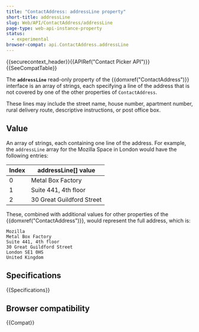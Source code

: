```yaml
---
title: "ContactAddress: addressLine property"
short-title: addressLine
slug: Web/API/ContactAddress/addressLine
page-type: web-api-instance-property
status:
  - experimental
browser-compat: api.ContactAddress.addressLine
---
```


{{securecontext_header}}{{APIRef("Contact Picker API")}}{{SeeCompatTable}}

The **`addressLine`** read-only property of the {{domxref("ContactAddress")}} interface is an array of strings, each specifying a line of the address that is not covered by one of the other properties of `ContactAddress`.

These lines may include the street name, house number, apartment number, rural delivery route, descriptive instructions, or post office box.

## Value

An array of strings, each containing one line of the address. For example, the `addressLine` array for the Mozilla Space in London would have the following entries:

| Index | addressLine[] value       |
| ----- | ------------------------- |
| 0     | Metal Box Factory         |
| 1     | Suite 441, 4th floor      |
| 2     | 30 Great Guildford Street |

These, combined with additional values for other properties of the {{domxref("ContactAddress")}}, would represent the full address, which is:

```plaintext
Mozilla
Metal Box Factory
Suite 441, 4th floor
30 Great Guildford Street
London SE1 0HS
United Kingdom
```

## Specifications

{{Specifications}}

## Browser compatibility

{{Compat}}
